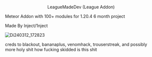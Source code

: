 <p align="center">
LeagueMadeDev (League Addon)

Meteor Addon with 100+ modules for 1.20.4 6 month project

Made By Inject/1nject
</p>
<p align="center">

![Di240312_172823](https://github.com/YsnKey/Leaguemadedev/assets/79665934/32caed74-f95e-4427-8aa1-d7b8a4badb77)




creds to blackout, bananaplus, venomhack, trouserstreak, and possibly more
holy shit how fucking skidded is this shit
</p>
